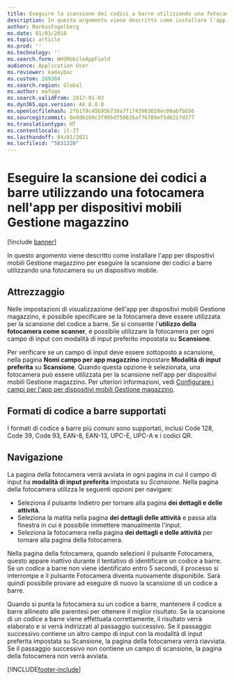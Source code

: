 ```yaml
---
title: Eseguire la scansione dei codici a barre utilizzando una fotocamera nell'app per dispositivi mobili Gestione magazzino
description: In questo argomento viene descritto come installare l'app per dispositivi mobili Gestione magazzino per eseguire la scansione dei codici a barre utilizzando una fotocamera su un dispositivo mobile.
author: MarkusFogelberg
ms.date: 01/03/2018
ms.topic: article
ms.prod: ''
ms.technology: ''
ms.search.form: WHSMobileAppField
audience: Application User
ms.reviewer: kamaybac
ms.custom: 269384
ms.search.region: Global
ms.author: mafoge
ms.search.validFrom: 2017-01-03
ms.dyn365.ops.version: AX 8.0.0
ms.openlocfilehash: 2f61f9c45b95b730a7f1743963658ec00abfbb56
ms.sourcegitcommit: 0e8db169c3f90bd750826af76709ef5d621fd377
ms.translationtype: HT
ms.contentlocale: it-IT
ms.lasthandoff: 04/01/2021
ms.locfileid: "5831220"
---
```

# <a name="scan-bar-codes-using-a-camera-in-the-warehouse-management-mobile-app"></a>Eseguire la scansione dei codici a barre utilizzando una fotocamera nell'app per dispositivi mobili Gestione magazzino

[!include [banner](../includes/banner.md)]

In questo argomento viene descritto come installare l'app per dispositivi mobili Gestione magazzino per eseguire la scansione dei codici a barre utilizzando una fotocamera su un dispositivo mobile.

## <a name="setup"></a>Attrezzaggio

Nelle impostazioni di visualizzazione dell'app per dispositivi mobili Gestione magazzino, è possibile specificare se la fotocamera deve essere utilizzata per la scansione del codice a barre. Se si consente l'**utilizzo della fotocamera come scanner**, è possibile utilizzare la fotocamera per ogni campo di input con modalità di input preferito impostata su **Scansione**.

Per verificare se un campo di input deve essere sottoposto a scansione, nella pagina **Nomi campo per app magazzino** impostare **Modalità di input preferita** su **Scansione**. Quando questa opzione è selezionata, una fotocamera può essere utilizzata per la scansione nell'app per dispositivi mobili Gestione magazzino. Per ulteriori informazioni, vedi [Configurare i campi per l'app per dispositivi mobili Gestione magazzino](configure-app-field-names-priorities-warehouse.md).

## <a name="supported-bar-code-formats"></a>Formati di codice a barre supportati

I formati di codice a barre più comuni sono supportati, inclusi Code 128, Code 39, Code 93, EAN-8, EAN-13, UPC-E, UPC-A e i codici QR.

## <a name="navigation"></a>Navigazione

La pagina della fotocamera verrà avviata in ogni pagina in cui il campo di input ha **modalità di input preferita** impostata su *Scansione*. Nella pagina della fotocamera utilizza le seguenti opzioni per navigare:

- Seleziona il pulsante Indietro per tornare alla pagina **dei dettagli e delle attività**.
- Seleziona la matita nella pagina **dei dettagli delle attività** e passa alla finestra in cui è possibile immettere manualmente l'input.
- Seleziona la fotocamera nella pagina **dei dettagli e delle attività** per tornare alla pagina della fotocamera.

Nella pagina della fotocamera, quando selezioni il pulsante Fotocamera, questo appare inattivo durante il tentativo di identificare un codice a barre. Se un codice a barre non viene identificato entro 5 secondi, il processo si interrompe e il pulsante Fotocamera diventa nuovamente disponibile. Sarà quindi possibile provare ad eseguire di nuovo la scansione di un codice a barre.

Quando si punta la fotocamera su un codice a barre, mantenere il codice a barre allineato alle parentesi per ottenere il miglior risultato. Se la scansione di un codice a barre viene effettuata correttamente, il risultato verrà elaborato e si verrà indirizzati al passaggio successivo. Se il passaggio successivo contiene un altro campo di input con la modalità di input preferita impostata su Scansione, la pagina della fotocamera verrà riavviata. Se il passaggio successivo non contiene un campo di scansione, la pagina della fotocamera non verrà avviata.



[!INCLUDE[footer-include](../../includes/footer-banner.md)]